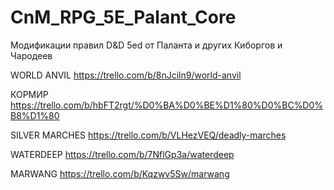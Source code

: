# CnM_RPG_5E_Palant_Core
Модификации правил D&amp;D 5ed от Паланта  и других Киборгов и Чародеев


WORLD ANVIL https://trello.com/b/8nJciln9/world-anvil

КОРМИР https://trello.com/b/hbFT2rgt/%D0%BA%D0%BE%D1%80%D0%BC%D0%B8%D1%80

SILVER MARCHES https://trello.com/b/VLHezVEQ/deadly-marches

WATERDEEP https://trello.com/b/7NflGp3a/waterdeep

MARWANG https://trello.com/b/Kqzwv5Sw/marwang
